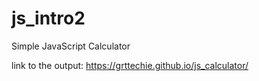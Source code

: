 # js_intro2
Simple JavaScript Calculator

link to the output: https://grttechie.github.io/js_calculator/
